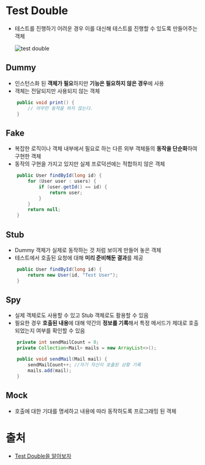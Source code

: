 # Test Double

- 테스트를 진행하기 어려운 경우 이를 대신해 테스트를 진행할 수 있도록 만들어주는 객체

  ![test double](https://woowacourse.github.io/javable/static/a220a43d06adaa707959533541c8fbe7/40619/2020-09-19-test-double.jpg)

## Dummy

- 인스턴스화 된 **객체가 필요**하지만 **기능은 필요하지 않은 경우**에 사용
- 객체는 전달되지만 사용되지 않는 객체

```java
    public void print() {
        // 아무런 동작을 하지 않는다.
    }
```

## Fake

- 복잡한 로직이나 객체 내부에서 필요로 하는 다른 외부 객체들의 **동작을 단순화**하여 구현한 객체
- 동작의 구현을 가지고 있지만 실제 프로덕션에는 적합하지 않은 객체

```java
    public User findById(long id) {
        for (User user : users) {
            if (user.getId() == id) {
                return user;
            }
        }
        return null;
    }
```

## Stub

- Dummy 객체가 실제로 동작하는 것 처럼 보이게 만들어 놓은 객체
- 테스트에서 호출된 요청에 대해 **미리 준비해둔 결과**를 제공

```java
    public User findById(long id) {
        return new User(id, "Test User");
    }
```

## Spy

- 실제 객체로도 사용할 수 있고 Stub 객체로도 활용할 수 있음
- 필요한 경우  **호출된 내용**에 대해 약간의 **정보를 기록**해서 특정 메서드가 제대로 호출되었는지 여부를 확인할 수 있음

```java
    private int sendMailCount = 0;
    private Collection<Mail> mails = new ArrayList<>();

    public void sendMail(Mail mail) {
        sendMailCount++; //자기 자신이 호출된 상황 기록
        mails.add(mail);
    }
```

## Mock

- 호출에 대한 기대를 명세하고 내용에 따라 동작하도록 프로그래밍 된 객체





# 출처

- [Test Double을 알아보자](https://woowacourse.github.io/javable/post/2020-09-19-what-is-test-double/)

